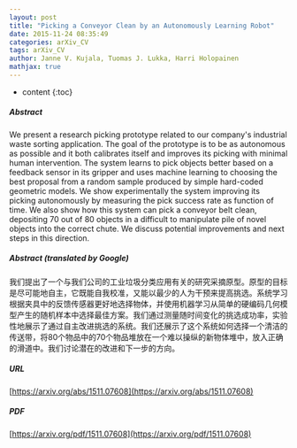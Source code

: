 ```yaml
---
layout: post
title: "Picking a Conveyor Clean by an Autonomously Learning Robot"
date: 2015-11-24 08:35:49
categories: arXiv_CV
tags: arXiv_CV
author: Janne V. Kujala, Tuomas J. Lukka, Harri Holopainen
mathjax: true
---
```


* content
{:toc}

##### Abstract
We present a research picking prototype related to our company's industrial waste sorting application. The goal of the prototype is to be as autonomous as possible and it both calibrates itself and improves its picking with minimal human intervention. The system learns to pick objects better based on a feedback sensor in its gripper and uses machine learning to choosing the best proposal from a random sample produced by simple hard-coded geometric models. We show experimentally the system improving its picking autonomously by measuring the pick success rate as function of time. We also show how this system can pick a conveyor belt clean, depositing 70 out of 80 objects in a difficult to manipulate pile of novel objects into the correct chute. We discuss potential improvements and next steps in this direction.

##### Abstract (translated by Google)
我们提出了一个与我们公司的工业垃圾分类应用有关的研究采摘原型。原型的目标是尽可能地自主，它既能自我校准，又能以最少的人为干预来提高挑选。系统学习根据夹具中的反馈传感器更好地选择物体，并使用机器学习从简单的硬编码几何模型产生的随机样本中选择最佳方案。我们通过测量随时间变化的挑选成功率，实验性地展示了通过自主改进挑选的系统。我们还展示了这个系统如何选择一个清洁的传送带，将80个物品中的70个物品堆放在一个难以操纵的新物体堆中，放入正确的滑道中。我们讨论潜在的改进和下一步的方向。

##### URL
[https://arxiv.org/abs/1511.07608](https://arxiv.org/abs/1511.07608)

##### PDF
[https://arxiv.org/pdf/1511.07608](https://arxiv.org/pdf/1511.07608)

